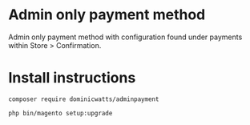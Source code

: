 # Admin only payment method #

Admin only payment method with configuration found under payments within Store > Confirmation.

# Install instructions # 

`composer require dominicwatts/adminpayment`

`php bin/magento setup:upgrade`
